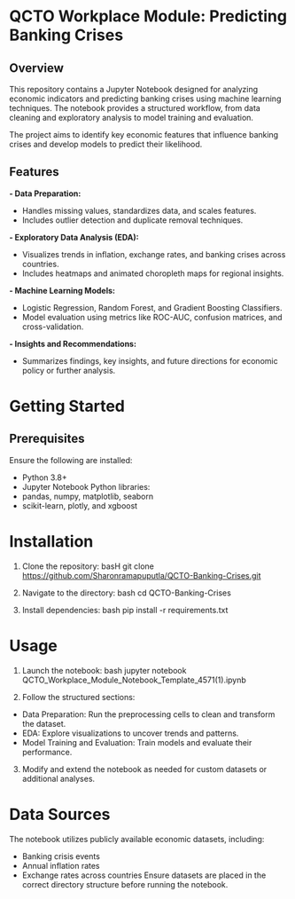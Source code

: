 # QCTO Workplace Module: Predicting Banking Crises

## Overview

This repository contains a Jupyter Notebook designed for analyzing economic indicators and predicting banking crises using machine learning techniques. The notebook provides a structured workflow, from data cleaning and exploratory analysis to model training and evaluation.

The project aims to identify key economic features that influence banking crises and develop models to predict their likelihood.


## Features
**- Data Preparation:**
- Handles missing values, standardizes data, and scales features.
- Includes outlier detection and duplicate removal techniques.

**- Exploratory Data Analysis (EDA):**
- Visualizes trends in inflation, exchange rates, and banking crises across countries.
- Includes heatmaps and animated choropleth maps for regional insights.

**- Machine Learning Models:**
- Logistic Regression, Random Forest, and Gradient Boosting Classifiers.
- Model evaluation using metrics like ROC-AUC, confusion matrices, and cross-validation.

**- Insights and Recommendations:**
- Summarizes findings, key insights, and future directions for economic policy or further analysis.

# Getting Started
## Prerequisites
Ensure the following are installed:

- Python 3.8+
- Jupyter Notebook
Python libraries:
- pandas, numpy, matplotlib, seaborn
- scikit-learn, plotly, and xgboost

# Installation
1. Clone the repository:
basH
git clone https://github.com/Sharonramapuputla/QCTO-Banking-Crises.git

2. Navigate to the directory:
bash
cd QCTO-Banking-Crises

3. Install dependencies:
bash
pip install -r requirements.txt

# Usage
1. Launch the notebook:
bash
jupyter notebook QCTO_Workplace_Module_Notebook_Template_4571(1).ipynb

2. Follow the structured sections:

- Data Preparation: Run the preprocessing cells to clean and transform the dataset.
- EDA: Explore visualizations to uncover trends and patterns.
- Model Training and Evaluation: Train models and evaluate their performance.
  
3. Modify and extend the notebook as needed for custom datasets or additional analyses.

# Data Sources
The notebook utilizes publicly available economic datasets, including:

- Banking crisis events
- Annual inflation rates
- Exchange rates across countries
Ensure datasets are placed in the correct directory structure before running the notebook.




